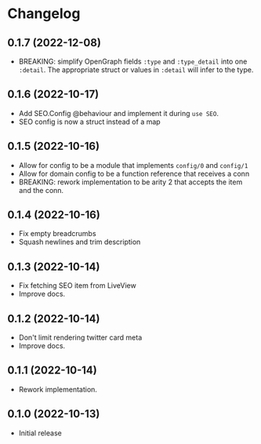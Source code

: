 # Changelog

## 0.1.7 (2022-12-08)

- BREAKING: simplify OpenGraph fields `:type` and `:type_detail` into one
  `:detail`. The appropriate struct or values in `:detail` will infer to the type.

## 0.1.6 (2022-10-17)

- Add SEO.Config @behaviour and implement it during `use SEO`.
- SEO config is now a struct instead of a map

## 0.1.5 (2022-10-16)

- Allow for config to be a module that implements `config/0` and `config/1`
- Allow for domain config to be a function reference that receives a conn
- BREAKING: rework implementation to be arity 2 that accepts the item and the conn.

## 0.1.4 (2022-10-16)

- Fix empty breadcrumbs
- Squash newlines and trim description

## 0.1.3 (2022-10-14)

- Fix fetching SEO item from LiveView
- Improve docs.

## 0.1.2 (2022-10-14)

- Don't limit rendering twitter card meta
- Improve docs.

## 0.1.1 (2022-10-14)

- Rework implementation.

## 0.1.0 (2022-10-13)

- Initial release
